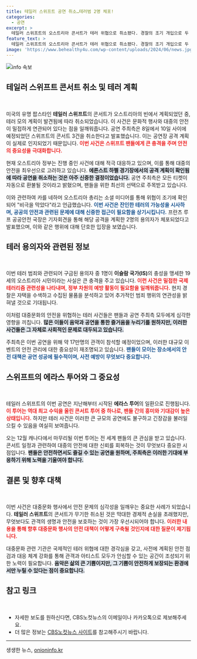 ```yaml
---
title: 테일러 스위프트 공연 취소…테러범 2명 체포!
categories:
  - 공연
excerpt: >
  테일러 스위프트의 오스트리아 콘서트가 테러 위협으로 취소됐다. 경찰의 조기 개입으로 두 명이 체포되었고, 마지막 순간의 위협을 피해 팬들의 안전이 최우선으로 확보됐다. 이번 사건의 전말을 확인해보자!
feature_text: >
  테일러 스위프트의 오스트리아 콘서트가 테러 위협으로 취소됐다. 경찰의 조기 개입으로 두 명이 체포되었고, 마지막 순간의 위협을 피해 팬들의 안전이 최우선으로 확보됐다. 이번 사건의 전말을 확인해보자!
image: 'https://www.behealthy4u.com/wp-content/uploads/2024/06/news.jpg'
---
```


<p><img src="https://www.behealthy4u.com/wp-content/uploads/2024/06/news.jpg" alt="info 속보" /></p>

<h2 data-ke-size="size26">테일러 스위프트 콘서트 취소 및 테러 계획</h2>

<p data-ke-size="size16">&nbsp;</p>

<p>미국의 유명 팝스타인 <b>테일러 스위프트</b>의 콘서트가 오스트리아의 빈에서 계획되었던 중, 테러 모의 계획이 발견됨에 따라 취소되었습니다. 이 사건은 문화적 행사와 대중의 안전이 밀접하게 연관되어 있다는 점을 일깨워줍니다. 공연 주최측은 8일에서 10일 사이에 예정되었던 스위프트의 콘서트 3건을 취소한다고 발표했습니다. 이는 공연장 공격 계획이 실제로 인지되었기 때문입니다. <b><span style="color: #ee2323;">이번 사건은 스위프트 팬들에게 큰 충격을 주며 안전의 중요성을 극대화합니다.</span></b> </p>

<p>현재 오스트리아 정부는 진행 중인 사건에 대해 적극 대응하고 있으며, 이를 통해 대중의 안전을 최우선으로 고려하고 있습니다. <b><span style="background-color: #21538527;">에른스트 하펠 경기장에서의 공격 계획이 확인됨에 따라 공연을 취소하는 것은 아주 신중한 결정이었습니다.</span></b> 공연 주최측은 모든 티켓이 자동으로 환불될 것이라고 밝혔으며, 팬들을 위한 최선의 선택으로 주목받고 있습니다.</p>

<p>이와 관련하여 카를 네하머 오스트리아 총리는 소셜 미디어를 통해 위협이 조기에 확인되어 "비극을 막았다"라고 언급했습니다. <b><span style="color: #1a5490;">이번 사건은 잔인한 테러의 가능성을 시사하며, 공공의 안전과 관련된 문제에 대해 신중한 접근이 필요함을 상기시킵니다.</span></b> 프란츠 루프 공공안전 국장은 기자회견을 통해 해당 공격을 계획한 2명의 용의자가 체포되었다고 발표했으며, 이와 같은 행위에 대해 단호한 입장을 보였습니다.</p>

<h2 data-ke-size="size26">테러 용의자와 관련된 정보</h2>

<p data-ke-size="size16">&nbsp;</p>

<p>이번 테러 범죄와 관련되어 구금된 용의자 중 1명이 <b>이슬람 국가(IS)</b>의 충성을 맹세한 19세의 오스트리아 시민이라는 사실은 큰 충격을 주고 있습니다. <b><span style="color: #ee2323;">이런 사건은 밀접한 국제 테러리즘 관련성을 나타내며, 정부 차원의 예방 활동이 필요함을 일깨워줍니다.</span></b> 현지 경찰은 자택을 수색하고 수집된 물품을 분석하고 있어 추가적인 범죄 행위의 연관성을 밝혀낼 것으로 기대됩니다.</p>

<p>이처럼 대중문화의 안전을 위협하는 테러 사건들은 팬들과 공연 주최측 모두에게 심각한 영향을 끼칩니다. <b><span style="background-color: #21538527;">많은 이들이 음악과 공연을 통한 즐거움을 누리기를 원하지만, 이러한 사건들은 그 자체로 사회적인 문제로 대두되고 있습니다.</span></b> </p>

<p>주최측은 이번 공연을 위해 약 17만명의 관객이 참석할 예정이었으며, 이러한 대규모 이벤트의 안전 관리에 대한 중요성이 재조명되고 있습니다. <b><span style="color: #1a5490;">팬들이 모이는 장소에서의 안전 대책은 공연 성공에 필수적이며, 사전 예방이 무엇보다 중요합니다.</span></b> </p>

<h2 data-ke-size="size26">스위프트의 에라스 투어와 그 중요성</h2>

<p data-ke-size="size16">&nbsp;</p>

<p>테일러 스위프트의 이번 공연은 지난해부터 시작된 <b>에라스 투어</b>의 일환으로 진행됩니다. <b><span style="color: #ee2323;">이 투어는 역대 최고 수익을 올린 콘서트 투어 중 하나로, 팬들 간의 흥미와 기대감이 높은 상태입니다.</span></b> 하지만 테러 사건은 이러한 큰 규모의 공연에도 불구하고 긴장감을 불러일으킬 수 있음을 여실히 보여줍니다. </p>

<p>오는 12월 캐나다에서 마무리될 이번 투어는 전 세계 팬들의 큰 관심을 받고 있습니다. 콘서트 일정과 관련하여 대중의 안전에 대한 신뢰를 회복하는 것이 무엇보다 중요한 시점입니다. <b><span style="background-color: #21538527;">팬들은 안전하면서도 즐길 수 있는 공연을 원하며, 주최측은 이러한 기대에 부응하기 위해 노력을 기울여야 합니다.</span></b> </p>

<h2 data-ke-size="size26">결론 및 향후 대책</h2>

<p data-ke-size="size16">&nbsp;</p>

<p>이번 사건은 대중문화 행사에서 안전 문제의 심각성을 일깨우는 중요한 사례가 되었습니다. <b>테일러 스위프트</b>의 콘서트가 무기한 취소된 것은 막대한 경제적 손실을 초래했지만, 무엇보다도 관객의 생명과 안전을 보호하는 것이 가장 우선시되어야 합니다. <b><span style="color: #ee2323;">이러한 내용을 통해 향후 대중문화 행사의 안전 대책이 어떻게 구축될 것인지에 대한 질문이 제기됩니다.</span></b> </p>

<p>대중문화 관련 기관은 국제적인 테러 위협에 대한 경각심을 갖고, 사전에 계획된 안전 점검과 대응 체계 강화를 통해 관객과 아티스트 모두가 안심할 수 있는 공간이 조성되기 위한 노력이 필요합니다. <b><span style="background-color: #21538527;">음악은 삶의 큰 기쁨이지만, 그 기쁨이 안전하게 보장되는 환경에서만 누릴 수 있다는 점이 중요합니다.</span></b> </p>

<h2 data-ke-size="size26">참고 링크</h2>

<p data-ke-size="size16">&nbsp;</p>

<ul>
    <li>자세한 보도를 원하신다면, CBS노컷뉴스의 이메일이나 카카오톡으로 제보해주세요.</li>
    <li>더 많은 정보는 <a href="https://url.kr/b71afn">CBS노컷뉴스 사이트</a>를 참고해주시기 바랍니다.</li>
</ul>

<hr>
생생한 뉴스, <a href="https://onioninfo.kr" rel="dofollow">onioninfo.kr</a>


